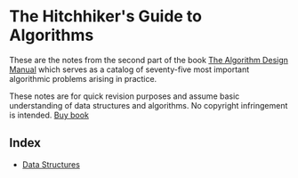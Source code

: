 # The Hitchhiker's Guide to Algorithms

These are the notes from the second part of the book [The Algorithm Design Manual](https://www.algorist.com/) which serves as a catalog of seventy-five most important algorithmic problems arising in practice.

These notes are for quick revision purposes and assume basic understanding of data structures and algorithms. No copyright infringement is intended. [Buy book](https://www.amazon.com/Algorithm-Design-Manual-Steven-Skiena/dp/1849967202)

## Index

- [Data Structures](VData%20Structures%206494dc3a9f414d0894191af920916a89.md)
